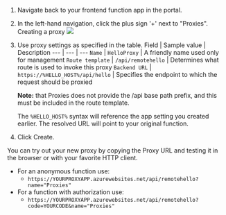 1. Navigate back to your frontend function app in the portal.

2. In the left-hand navigation, click the plus sign '+' next to "Proxies". Creating a proxy
    ![](https://github.com/fenago/katacoda-scenarios/raw/master/azure-functions/azure-functions-serverless-api/steps/7/2.png)


3. Use proxy settings as specified in the table.
    Field | Sample value | Description
    --- | --- | ---
    `Name` | `HelloProxy` | A friendly name used only for management
    `Route template` | `/api/remotehello` | Determines what route is used to invoke this proxy
    `Backend URL` | `https://%HELLO_HOST%/api/hello` | Specifies the endpoint to which the request should be proxied

    **Note:** that Proxies does not provide the /api base path prefix, and this must be included in the route template.

    The `%HELLO_HOST%` syntax will reference the app setting you created earlier. The resolved URL will point to your original function.

4. Click Create.

You can try out your new proxy by copying the Proxy URL and testing it in the browser or with your favorite HTTP client.

- For an anonymous function use:
    * `https://YOURPROXYAPP.azurewebsites.net/api/remotehello?name="Proxies"`
- For a function with authorization use:
    * `https://YOURPROXYAPP.azurewebsites.net/api/remotehello?code=YOURCODE&name="Proxies"`
